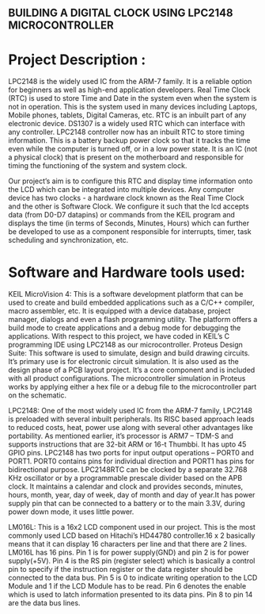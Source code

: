 ## BUILDING A DIGITAL CLOCK USING LPC2148 MICROCONTROLLER

# Project Description :

LPC2148 is the widely used IC from the ARM-7 family. It is a reliable option for beginners as well as high-end application developers. Real Time Clock (RTC) is used to store Time and Date in the system even when the system is not in operation. This is the system used in many devices including Laptops, Mobile phones, tablets, Digital Cameras, etc. RTC is an inbuilt part of any electronic device. DS1307 is a widely used RTC which can interface with any controller. LPC2148 controller now has an inbuilt RTC to store timing information. This is a battery backup power clock so that it tracks the time even while the computer is turned off, or in a low power state. It is an IC (not a physical clock) that is present on the motherboard and responsible for timing the functioning of the system and system clock. 

Our project’s aim is to configure this RTC and display time information onto the LCD which can be integrated into multiple devices.  Any computer device has two clocks - a hardware clock known as the Real Time Clock and the other is Software Clock. We configure it such that the lcd accepts data (from D0-D7 datapins) or commands from the KEIL program and displays the time (in terms of Seconds, Minutes, Hours) which can further be developed to use as a component responsible for interrupts, timer, task scheduling and synchronization, etc.

# Software and Hardware tools used:

KEIL MicroVision 4: This is a software development platform that can be used to create and build embedded applications such as a C/C++ compiler, macro assembler, etc. It is equipped with a device database, project manager, dialogs and even a flash programming utility. The platform offers a build mode to create applications and a debug mode for debugging the applications. With respect to this project, we have coded in KEIL’s C programming IDE using LPC2148 as our microcontroller.
Proteus Design Suite: This software is used to simulate, design and build drawing circuits. It’s primary use is for electronic circuit simulation. It is also used as the design phase of a PCB layout project. It’s a core component and is included with all product configurations. The microcontroller simulation in Proteus works by applying either a hex file or a debug file to the microcontroller part on the schematic. 

LPC2148:  One of the most widely used IC from the ARM-7 family, LPC2148 is preloaded with several inbuilt peripherals. Its RISC based approach leads to reduced costs, heat, power use along with several other advantages like portability. As mentioned earlier, it’s processor is ARM7 – TDM-S and supports instructions that are 32-bit ARM or 16-t Thumbbi. It has upto 45 GPIO pins. LPC2148 has two ports for input output operations – PORT0 and PORT1. PORT0 contains pins for individual direction and PORT1 has pins for bidirectional purpose. LPC2148RTC can be clocked by a separate 32.768 KHz oscillator or by a programmable prescale divider based on the APB clock. It maintains a calendar and clock and provides seconds, minutes, hours, month, year, day of week, day of month and day of year.It has power supply pin that can be connected to a battery or to the main 3.3V, during power down mode, it uses little power.

LM016L: This is a 16x2 LCD component used in our project. This is the most commonly used LCD based on Hitachi’s HD44780 controller.16 x 2 basically means that it can display 16 characters per line and that there are 2 lines. LM016L has 16 pins. Pin 1 is for power supply(GND) and pin 2 is for power supply(+5V). Pin 4 is the RS pin (register select) which is basically a control pin to specify if the instruction register or the data register should be connected to the data bus.  Pin 5 is 0 to indicate writing operation to the LCD Module and 1 if the LCD Module has to be read. Pin 6 denotes the enable which is used to latch information presented to its data pins. Pin 8 to pin 14 are the data bus lines.



